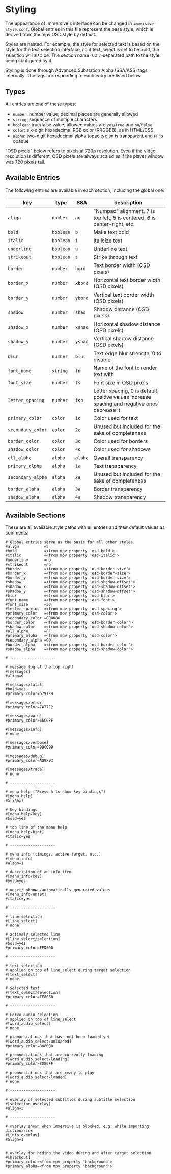 # Styling

The appearance of Immersive's interface can be changed in `immersive-style.conf`.
Global entries in this file represent the base style, which is derived from the
mpv OSD style by default.

Styles are nested. For example, the style for selected text is based on the
style for the text selection interface, so if text_select is set to be bold,
the selection will also be. The section name is a `/`-separated path to the
style being configured by it.

Styling is done through Advanced Substation Alpha (SSA/ASS) tags internally.
The tags corresponding to each entry are listed below.


## Types

All entries are one of these types:

- `number`: number value; decimal places are generally allowed
- `string`: sequence of multiple characters
- `boolean`: true/false value; allowed values are `yes`/`true` and `no`/`false`
- `color`: six-digit hexadecimal RGB color (RRGGBB), as in HTML/CSS
- `alpha`: two-digit hexadecimal alpha (opacity); `00` is transparent and `FF` is opaque

"OSD pixels" below refers to pixels at 720p resolution. Even if the video
resolution is different, OSD pixels are always scaled as if the player window
was 720 pixels tall.


## Available Entries

The following entries are available in each section, including the global one:

| key               | type      | SSA     | description
| ----------------- | --------- | ------- | ------------------------------------------------------------------------------------------------------------
| `align`           | `number`  | `an`    | "Numpad" alignment. 7 is top left, 5 is centered, 6 is center-right, etc.
| `bold`            | `boolean` | `b`     | Make text bold
| `italic`          | `boolean` | `i`     | Italicize text
| `underline`       | `boolean` | `u`     | Underline text
| `strikeout`       | `boolean` | `s`     | Strike through text
| `border`          | `number`  | `bord`  | Text border width (OSD pixels)
| `border_x`        | `number`  | `xbord` | Horizontal text border width (OSD pixels)
| `border_y`        | `number`  | `ybord` | Vertical text border width (OSD pixels)
| `shadow`          | `number`  | `shad`  | Shadow distance (OSD pixels)
| `shadow_x`        | `number`  | `xshad` | Horizontal shadow distance (OSD pixels)
| `shadow_y`        | `number`  | `yshad` | Vertical shadow distance (OSD pixels)
| `blur`            | `number`  | `blur`  | Text edge blur strength, 0 to disable
| `font_name`       | `string`  | `fn`    | Name of the font to render text with
| `font_size`       | `number`  | `fs`    | Font size in OSD pixels
| `letter_spacing`  | `number`  | `fsp`   | Letter spacing, 0 is default, positive values increase spacing and negative ones decrease it
| `primary_color`   | `color`   | `1c`    | Color used for text
| `secondary_color` | `color`   | `2c`    | Unused but included for the sake of completeness
| `border_color`    | `color`   | `3c`    | Color used for borders
| `shadow_color`    | `color`   | `4c`    | Color used for shadows
| `all_alpha`       | `alpha`   | `alpha` | Overall transparency
| `primary_alpha`   | `alpha`   | `1a`    | Text transparency
| `secondary_alpha` | `alpha`   | `2a`    | Unused but included for the sake of completeness
| `border_alpha`    | `alpha`   | `3a`    | Border transparency
| `shadow_alpha`    | `alpha`   | `4a`    | Shadow transparency


## Available Sections

These are all available style paths with all entries and their default values
as comments:

```
# Global entries serve as the basis for all other styles.
#align           =5
#bold            =<from mpv property 'osd-bold'>
#italic          =<from mpv property 'osd-italic'>
#underline       =no
#strikeout       =no
#border          =<from mpv property 'osd-border-size'>
#border_x        =<from mpv property 'osd-border-size'>
#border_y        =<from mpv property 'osd-border-size'>
#shadow          =<from mpv property 'osd-shadow-offset'>
#shadow_x        =<from mpv property 'osd-shadow-offset'>
#shadow_y        =<from mpv property 'osd-shadow-offset'>
#blur            =<from mpv property 'osd-blur'>
#font_name       =<from mpv property 'osd-font'>
#font_size       =30
#letter_spacing  =<from mpv property 'osd-spacing'>
#primary_color   =<from mpv property 'osd-color'>
#secondary_color =808080
#border_color    =<from mpv property 'osd-border-color'>
#shadow_color    =<from mpv property 'osd-shadow-color'>
#all_alpha       =FF
#primary_alpha   =<from mpv property 'osd-color'>
#secondary_alpha =00
#border_alpha    =<from mpv property 'osd-border-color'>
#shadow_alpha    =<from mpv property 'osd-shadow-color'>

# --------------------

# message log at the top right
#[messages]
#align=9

#[messages/fatal]
#bold=yes
#primary_color=5791F9

#[messages/error]
#primary_color=7A77F2

#[messages/warn]
#primary_color=66CCFF

#[messages/info]
# none

#[messages/verbose]
#primary_color=99CC99

#[messages/debug]
#primary_color=A09F93

#[messages/trace]
# none

# --------------------

# menu help ("Press h to show key bindings")
#[menu_help]
#align=7

# key bindings
#[menu_help/key]
#bold=yes

# top line of the menu help
#[menu_help/hint]
#italic=yes

# --------------------

# menu info (timings, active target, etc.)
#[menu_info]
#align=1

# description of an info item
#[menu_info/key]
#bold=yes

# unset/unknown/automatically generated values
#[menu_info/unset]
#italic=yes

# --------------------

# line selection
#[line_select]
# none

# actively selected line
#[line_select/selection]
#bold=yes
#primary_color=FFD0D0

# --------------------

# text selection
# applied on top of line_select during target selection
#[text_select]
# none

# selected text
#[text_select/selection]
#primary_color=FF8080

# --------------------

# Forvo audio selection
# applied on top of line_select
#[word_audio_select]
# none

# pronunciations that have not been loaded yet
#[word_audio_select/unloaded]
#primary_color=808080

# pronunciations that are currently loading
#[word_audio_select/loading]
#primary_color=8080FF

# pronunciations that are ready to play
#[word_audio_select/loaded]
# none

# --------------------

# overlay of selected subtitles during subtitle selection
#[selection_overlay]
#align=3

# --------------------

# overlay shown when Immersive is blocked, e.g. while importing dictionaries
#[info_overlay]
#align=1


# overlay for hiding the video during and after target selection
#[blackout]
#primary_color=<from mpv property 'background'>
#primary_alpha=<from mpv property 'background'>
```
